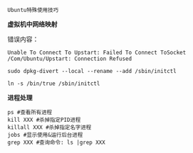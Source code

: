 
```
Ubuntu特殊使用技巧
```
<!--more-->

**虚拟机中网络映射**

错误内容：
```
Unable To Connect To Upstart: Failed To Connect ToSocket /Com/Ubuntu/Upstart: Connection Refused
```

```
sudo dpkg-divert --local --rename --add /sbin/initctl
```
```
ln -s /bin/true /sbin/initctl
```


**进程处理**

``` shell
ps #查看所有进程
kill XXX #杀掉指定PID进程
killall XXX #杀掉指定名字进程
jobs #显示使用&运行后台进程
grep XXX #查询命令: ls |grep XXX
```

